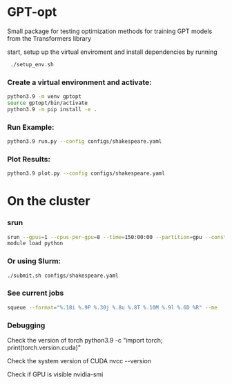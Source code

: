 # GPT-opt

Small package for testing optimization methods for training GPT models from the Transformers library

 start, setup up the virtual enviroment and install dependencies by running
```bash
 ./setup_env.sh
```

### Create a virtual environment and activate:
```bash
python3.9 -m venv gptopt
source gptopt/bin/activate
python3.9 -m pip install -e .
```

### Run Example:
```bash
python3.9 run.py --config configs/shakespeare.yaml
```

### Plot Results:
```bash
python3.9 plot.py --config configs/shakespeare.yaml
```

# On the cluster
### srun
```bash
srun --gpus=1 --cpus-per-gpu=8 --time=150:00:00 --partition=gpu --constraint=a100 --pty bash
module load python
```

### Or using Slurm:
```bash
./submit.sh configs/shakespeare.yaml
```

### See current jobs
```bash
squeue --format="%.18i %.9P %.30j %.8u %.8T %.10M %.9l %.6D %R" --me
```

### Debugging
Check the version of torch
python3.9 -c "import torch; print(torch.version.cuda)"

Check the system version of CUDA
nvcc --version

Check if GPU is visible
nvidia-smi
